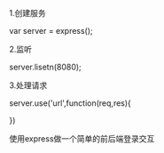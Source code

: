 1.创建服务

var server = express();

2.监听

server.lisetn(8080);

3.处理请求

server.use('url',function(req,res){
	
})

使用express做一个简单的前后端登录交互
